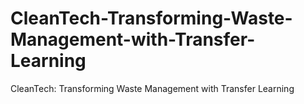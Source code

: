 # CleanTech-Transforming-Waste-Management-with-Transfer-Learning
CleanTech: Transforming Waste Management with Transfer Learning
